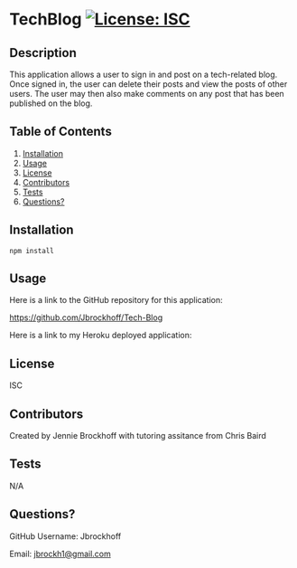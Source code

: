 # TechBlog [![License: ISC](https://img.shields.io/badge/License-ISC-blue.svg)](https://opensource.org/licenses/ISC)
  
## Description
This application allows a user to sign in and post on a tech-related blog. Once signed in, the user can delete their posts and view the posts of other users. The user may then also make comments on any post that has been published on the blog.

## Table of Contents
1. [Installation](#installation)
2. [Usage](#usage)
3. [License](#license)
4. [Contributors](#contributors)
5. [Tests](#tests)
6. [Questions?](#questions)

## Installation
    npm install

## Usage
Here is a link to the GitHub repository for this application:

https://github.com/Jbrockhoff/Tech-Blog

Here is a link to my Heroku deployed application:



## License
ISC

## Contributors
Created by Jennie Brockhoff with tutoring assitance from Chris Baird

## Tests
N/A

## Questions?
GitHub Username: Jbrockhoff

Email: jbrockh1@gmail.com